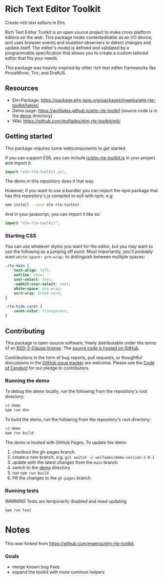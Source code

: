 # Rich Text Editor Toolkit

Create rich text editors in Elm.

Rich Text Editor Toolkit is an open source project to make cross platform editors on the web. This package treats contenteditable as an I/O device, and uses browser events and mutation observers to detect changes and update itself. The editor's model is defined and validated by a programmable specification that allows you to create a custom tailored editor that fits your needs.

This package was heavily inspired by other rich text editor frameworks like ProseMirror, Trix, and DraftJS.

## Resources

-   Elm Package: https://package.elm-lang.org/packages/mweiss/elm-rte-toolkit/latest/
-   Demo page: https://wolfadex.github.io/elm-rte-toolkit (source code is in the [demo](demo) directory)
-   Wiki: https://github.com/wolfadex/elm-rte-toolkit/wiki

## Getting started

This package requires some webcomponents to get started.

If you can support ES6, you can include [js/elm-rte-toolkit.js](js/elm-rte-toolkit.js) in your project and import it.

```js
import "elm-rte-toolkit.js";
```

The demo in this repository does it that way.

However, if you want to use a bundler you can import the npm package that has this repository's js compiled to es5 with npm, e.g:

```bash
npm install --save elm-rte-toolkit
```

And in your javascript, you can import it like so:

```js
import "elm-rte-toolkit";
```

### Starting CSS

You can use whatever styles you want for the editor, but you may want to use the following as
a jumping off point. Most importantly, you'll probably want `white-space: pre-wrap;` to distinguish
between multiple spaces:

```css
.rte-main {
    text-align: left;
    outline: none;
    user-select: text;
    -webkit-user-select: text;
    white-space: pre-wrap;
    word-wrap: break-word;
}

.rte-hide-caret {
    caret-color: transparent;
}
```

## Contributing

This package is open-source software, freely distributable under the terms of an [BSD-3-Clause license](LICENSE). The [source code is hosted on GitHub](https://github.com/wolfadex/elm-rte-toolkit).

Contributions in the form of bug reports, pull requests, or thoughtful discussions in the [GitHub issue tracker](https://github.com/wolfadex/elm-rte-toolkit/issues) are welcome. Please see the [Code of Conduct](CODE_OF_CONDUCT.md) for our pledge to contributors.

### Running the demo

To debug the demo locally, run the following from the repository's root directory:

```bash
cd demo
npm run dev
```

To build the demo, run the following from the repository's root directory:

```bash
cd demo
npm run build
```

The demo is hosted with GitHub Pages. To update the demo

1. checkout the gh-pages branch
1. create a new branch, e.g. `git switch -c wolfadex/demo-version-2-0-1`
1. update with the latest changes from the `main` branch
1. switch to the [demo](demo) directory
1. run `npm run build`
1. PR the changes to the `gh-pages` branch

### Running tests

*WARNING* Tests are temporarily disabled and need updating

```bash
npm run test
```

# Notes

This was forked from https://github.com/mweiss/elm-rte-toolkit.

### Goals

-   merge known bug fixes
-   expand the toolkit with more common helpers
